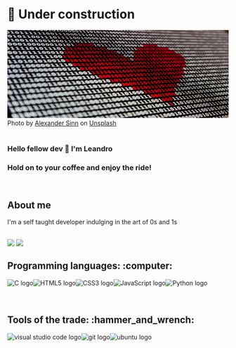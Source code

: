 # :construction: Under construction

<img alt="zeros and ones with a heart pattern" src="binary_alexander_sinn_unplash.jpg" width="100%" height="200px"/>
Photo by <a href="https://unsplash.com/@swimstaralex?utm_source=unsplash&utm_medium=referral&utm_content=creditCopyText">Alexander Sinn</a> on <a href="https://unsplash.com/s/photos/binary-code?utm_source=unsplash&utm_medium=referral&utm_content=creditCopyText">Unsplash</a>

<br />
<br />

### Hello fellow dev 👋 I'm Leandro
### Hold on to your coffee and enjoy the ride!
<br />

## About me

<p> I'm a self taught developer indulging in the art of 0s and 1s</p>

<br />

<img height="180em" src="https://github-readme-stats.vercel.app/api?username=ldfracao&theme=blue-green&bg_color=0,000000,053000&text_color=FFFFFF&custom_title=Hero's stats">
<img height="180em" src="https://github-readme-stats.vercel.app/api/top-langs/?username=ldfracao&theme=blue-green&layout=compact&exclude_repo=nand2tetris&bg_color=0,053000,095c00&text_color=FFFFFF&custom_title=Super powers">

<br />

<h2>Programming languages: :computer:</h2>

<a href="http://www.open-std.org/">
<img align="left" alt="C logo" src="https://img.icons8.com/color/48/000000/c-programming.png" /></a>
<a href="https://html.spec.whatwg.org/"><img align="left" alt="HTML5 logo" src="https://img.icons8.com/color/48/000000/html-5--v1.png" /> </a>
<a href="https://www.w3.org/Style/CSS/"><img align="left" alt="CSS3 logo" src="https://img.icons8.com/color/48/000000/css3.png" /></a>
<img align="left" alt="JavaScript logo" src="https://img.icons8.com/color/48/000000/javascript.png" />
<a href="https://www.python.org/"> <img align="left" alt="Python logo" src="https://img.icons8.com/color/48/000000/python.png" /></a>

<br />
<br />
<br />

<h2>Tools of the trade: :hammer_and_wrench:</h2>

<a href="https://code.visualstudio.com/">
<img align="left" alt="visual studio code logo" src="https://img.icons8.com/fluent/48/000000/visual-studio-code-2019.png" /></a>
<a href="https://git-scm.com/"><img align="left" alt="git logo" src="https://img.icons8.com/color/48/000000/git.png"/></a>
<a href="https://ubuntu.com/">
<img align="left" alt="ubuntu logo" src="https://img.icons8.com/color/48/000000/ubuntu--v1.png"/></a>


<!--
- 🔭 I’m currently working on ...
- 🌱 I’m currently learning ...
- 👯 I’m looking to collaborate on ...
- 🤔 I’m looking for help with ...
- 💬 Ask me about ...
- 📫 How to reach me: ...
- 😄 Pronouns: ...
- ⚡ Fun fact: ...
-->
